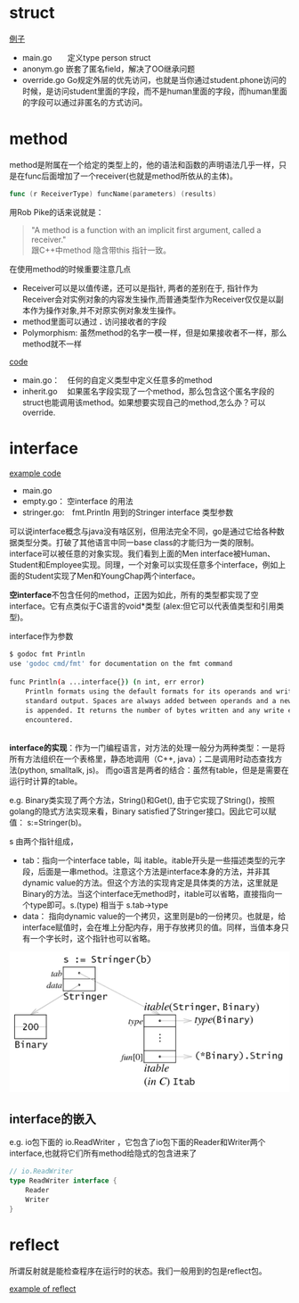 # struct

[例子](https://github.com/yc-alex-xu/go/tree/master/src/practise/struct)
* main.go　　定义type person struct
* anonym.go  嵌套了匿名field，解决了OO继承问题
* override.go   Go规定外层的优先访问，也就是当你通过student.phone访问的时候，是访问student里面的字段，而不是human里面的字段，而human里面的字段可以通过非匿名的方式访问。


# method
method是附属在一个给定的类型上的，他的语法和函数的声明语法几乎一样，只是在func后面增加了一个receiver(也就是method所依从的主体)。
```go
func (r ReceiverType) funcName(parameters) (results)
```
用Rob Pike的话来说就是：
> "A method is a function with an implicit first argument, called a receiver."  
跟C++中method 隐含带this 指针一致。

在使用method的时候重要注意几点
* Receiver可以是以值传递，还可以是指针, 两者的差别在于, 指针作为Receiver会对实例对象的内容发生操作,而普通类型作为Receiver仅仅是以副本作为操作对象,并不对原实例对象发生操作。
* method里面可以通过 **.** 访问接收者的字段
* Polymorphism: 虽然method的名字一模一样，但是如果接收者不一样，那么method就不一样

[code](https://github.com/yc-alex-xu/go/tree/master/src/practise/method)
* main.go：　任何的自定义类型中定义任意多的method
* inherit.go 　如果匿名字段实现了一个method，那么包含这个匿名字段的struct也能调用该method。如果想要实现自己的method,怎么办？可以override.

# interface
[example code](https://github.com/yc-alex-xu/go/tree/master/src/practise/interface)
* main.go
* empty.go：  空interface 的用法
* stringer.go:　fmt.Println 用到的Stringer interface 类型参数

可以说interface概念与java没有啥区别，但用法完全不同，go是通过它给各种数据类型分类。打破了其他语言中同一base class的才能归为一类的限制。interface可以被任意的对象实现。我们看到上面的Men interface被Human、Student和Employee实现。同理，一个对象可以实现任意多个interface，例如上面的Student实现了Men和YoungChap两个interface。

**空interface**不包含任何的method，正因为如此，所有的类型都实现了空interface。它有点类似于C语言的void*类型 (alex:但它可以代表值类型和引用类型)。

interface作为参数
```bash
$ godoc fmt Println
use 'godoc cmd/fmt' for documentation on the fmt command 

func Println(a ...interface{}) (n int, err error)
    Println formats using the default formats for its operands and writes to
    standard output. Spaces are always added between operands and a newline
    is appended. It returns the number of bytes written and any write error
    encountered.
    
```
**interface的实现**：作为一门编程语言，对方法的处理一般分为两种类型：一是将所有方法组织在一个表格里，静态地调用（C++, java）；二是调用时动态查找方法(python, smalltalk, js)。
而go语言是两者的结合：虽然有table，但是是需要在运行时计算的table。

e.g. Binary类实现了两个方法，String()和Get(), 由于它实现了String()，按照golang的隐式方法实现来看，Binary satisfied了Stringer接口。因此它可以赋值： s:=Stringer(b)。

s 由两个指针组成，
* tab：指向一个interface table，叫 itable。itable开头是一些描述类型的元字段，后面是一串method。注意这个方法是interface本身的方法，并非其dynamic value的方法。但这个方法的实现肯定是具体类的方法，这里就是Binary的方法。当这个interface无method时，itable可以省略，直接指向一个type即可。s.(type) 相当于 s.tab->type
* data： 指向dynamic value的一个拷贝，这里则是b的一份拷贝。也就是，给interface赋值时，会在堆上分配内存，用于存放拷贝的值。同样，当值本身只有一个字长时，这个指针也可以省略。
 
![interface internal](images/interface_internal.png) 


## interface的嵌入
e.g. io包下面的 io.ReadWriter ，它包含了io包下面的Reader和Writer两个interface,也就将它们所有method给隐式的包含进来了

```go
// io.ReadWriter
type ReadWriter interface {
	Reader
	Writer
}
```

# reflect
所谓反射就是能检查程序在运行时的状态。我们一般用到的包是reflect包。

[example of reflect](https://github.com/yc-alex-xu/go/blob/master/src/practise/reflect/main.go)